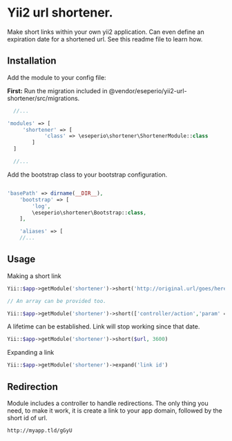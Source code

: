 # Yii2 url shortener.

Make short links within your own yii2 application. Can even define an expiration date for a shortened url. See this readme file to learn how.

## Installation

Add the module to your config file:

**First:** Run the migration included in @vendor/eseperio/yii2-url-shortener/src/migrations.

```php
  //...

'modules' => [
     'shortener' => [
            'class' => \eseperio\shortener\ShortenerModule::class
        ]
  ]

  //...

```

Add the bootstrap class to your bootstrap configuration.
```php

'basePath' => dirname(__DIR__),
    'bootstrap' => [
        'log',
        \eseperio\shortener\Bootstrap::class,
    ],

    'aliases' => [
    //...
```

## Usage


Making a short link

```php
Yii::$app->getModule('shortener')->short('http://original.url/goes/here')

// An array can be provided too.

Yii::$app->getModule('shortener')->short(['controller/action','param' => 'value'])
```

A lifetime can be established. Link will stop working since that date.

```php
Yii::$app->getModule('shortener')->short($url, 3600)
```

Expanding a link

```php
Yii::$app->getModule('shortener')->expand('link id')
```

## Redirection
Module includes a controller to handle redirections. The only thing you need, to make it work, it is create a link to your app domain, followed by the short id of url.

`http://myapp.tld/gGyU`
